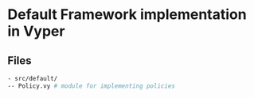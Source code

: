 # Default Framework implementation in Vyper

## Files

``` sh
- src/default/
-- Policy.vy # module for implementing policies
```
